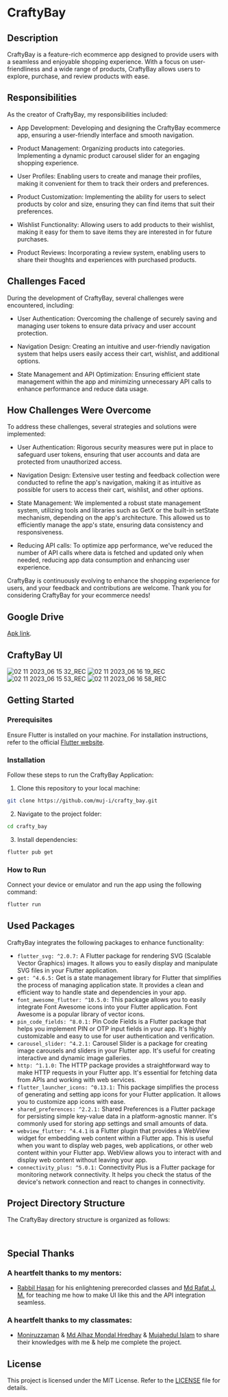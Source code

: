 # CraftyBay

## Description
CraftyBay is a feature-rich ecommerce app designed to provide users with a seamless and enjoyable shopping experience. With a focus on user-friendliness and a wide range of products, CraftyBay allows users to explore, purchase, and review products with ease.

## Responsibilities
As the creator of CraftyBay, my responsibilities included:

- App Development: Developing and designing the CraftyBay ecommerce app, ensuring a user-friendly interface and smooth navigation.

- Product Management: Organizing products into categories. Implementing a dynamic product carousel slider for an engaging shopping experience.

- User Profiles: Enabling users to create and manage their profiles, making it convenient for them to track their orders and preferences.

- Product Customization: Implementing the ability for users to select products by color and size, ensuring they can find items that suit their preferences.

- Wishlist Functionality: Allowing users to add products to their wishlist, making it easy for them to save items they are interested in for future purchases.

- Product Reviews: Incorporating a review system, enabling users to share their thoughts and experiences with purchased products.

## Challenges Faced
During the development of CraftyBay, several challenges were encountered, including:

- User Authentication: Overcoming the challenge of securely saving and managing user tokens to ensure data privacy and user account protection.

- Navigation Design: Creating an intuitive and user-friendly navigation system that helps users easily access their cart, wishlist, and additional options.

- State Management and API Optimization: Ensuring efficient state management within the app and minimizing unnecessary API calls to enhance performance and reduce data usage.

## How Challenges Were Overcome
To address these challenges, several strategies and solutions were implemented:

- User Authentication: Rigorous security measures were put in place to safeguard user tokens, ensuring that user accounts and data are protected from unauthorized access.

- Navigation Design: Extensive user testing and feedback collection were conducted to refine the app's navigation, making it as intuitive as possible for users to access their cart, wishlist, and other options.

- State Management: We implemented a robust state management system, utilizing tools and libraries such as GetX or the built-in setState mechanism, depending on the app's architecture. This allowed us to efficiently manage the app's state, ensuring data consistency and responsiveness.

- Reducing API calls: To optimize app performance, we've reduced the number of API calls where data is fetched and updated only when needed, reducing app data consumption and enhancing user experience.

CraftyBay is continuously evolving to enhance the shopping experience for users, and your feedback and contributions are welcome. Thank you for considering CraftyBay for your ecommerce needs!

## Google Drive
[Apk link](https://drive.google.com/file/d/1mq_sTsl7KZFyhFnLUrDjo8vlMfqHbDcZ/view?fbclid=IwAR2o15bHZ2GbNNHbXy8LJ3rdcHltqR4mib6l79aecZf0PFbR3kB7LgB4Cks).

## CraftyBay UI
![02 11 2023_06 15 32_REC](https://github.com/shahadat349850/CraftyBay/assets/112892447/9b5fc30b-2b73-4834-894d-3ca60752463d)
![02 11 2023_06 16 19_REC](https://github.com/shahadat349850/CraftyBay/assets/112892447/dddf60fc-88ac-4ad7-a6d3-51751f440095)
![02 11 2023_06 15 53_REC](https://github.com/shahadat349850/CraftyBay/assets/112892447/41cf48f5-ad36-486e-8683-f9082999906d)
![02 11 2023_06 16 58_REC](https://github.com/shahadat349850/CraftyBay/assets/112892447/fbf5aa7e-8918-4d86-a9c6-a677f99345b4)

## Getting Started

### Prerequisites

Ensure Flutter is installed on your machine. For installation instructions, refer to the official [Flutter website](https://flutter.dev/docs/get-started/install).

### Installation

Follow these steps to run the CraftyBay Application:

1. Clone this repository to your local machine:

```bash
git clone https://github.com/muj-i/crafty_bay.git
```

2. Navigate to the project folder:

```bash
cd crafty_bay
```

3. Install dependencies:

```bash
flutter pub get
```

### How to Run

Connect your device or emulator and run the app using the following command:

```bash
flutter run
```
## Used Packages

CraftyBay integrates the following packages to enhance functionality:
- `flutter_svg: ^2.0.7:` A Flutter package for rendering SVG (Scalable Vector Graphics) images. It allows you to easily display and manipulate SVG files in your Flutter application.
- `get: ^4.6.5:` Get is a state management library for Flutter that simplifies the process of managing application state. It provides a clean and efficient way to handle state and dependencies in your app.
- `font_awesome_flutter: ^10.5.0:` This package allows you to easily integrate Font Awesome icons into your Flutter application. Font Awesome is a popular library of vector icons.
- `pin_code_fields: ^8.0.1:` Pin Code Fields is a Flutter package that helps you implement PIN or OTP input fields in your app. It's highly customizable and easy to use for user authentication and verification.
- `carousel_slider: ^4.2.1:` Carousel Slider is a package for creating image carousels and sliders in your Flutter app. It's useful for creating interactive and dynamic image galleries.
- `http: ^1.1.0:` The HTTP package provides a straightforward way to make HTTP requests in your Flutter app. It's essential for fetching data from APIs and working with web services.
- `flutter_launcher_icons: ^0.13.1:` This package simplifies the process of generating and setting app icons for your Flutter application. It allows you to customize app icons with ease.
- `shared_preferences: ^2.2.1:` Shared Preferences is a Flutter package for persisting simple key-value data in a platform-agnostic manner. It's commonly used for storing app settings and small amounts of data.
- `webview_flutter: ^4.4.1`  is a Flutter plugin that provides a WebView widget for embedding web content within a Flutter app. This is useful when you want to display web pages, web applications, or other web content within your Flutter app. WebView allows you to interact with and display web content without leaving your app.
- `connectivity_plus: ^5.0.1:` Connectivity Plus is a Flutter package for monitoring network connectivity. It helps you check the status of the device's network connection and react to changes in connectivity.

## Project Directory Structure

The CraftyBay directory structure is organized as follows:

```
  
```



## Special Thanks

### A heartfelt thanks to my mentors:

- [Rabbil Hasan](https://github.com/rupomsoft) for his enlightening prerecorded classes and [Md Rafat J. M.](https://github.com/RafatMeraz) for teaching me how to make UI like this and the API integration seamless.

### A heartfelt thanks to my classmates:

- [Moniruzzaman](https://github.com/moniruzzaman76) & [Md Alhaz Mondal Hredhay](https://github.com/hredhayxz) & [Mujahedul Islam](https://github.com/muj-i) to share their knowledges with me & help me complete the project.

## License

This project is licensed under the MIT License. Refer to the [LICENSE](LICENSE) file for details.




